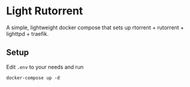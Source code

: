 # Light Rutorrent

A simple, lightweight docker compose that sets up rtorrent + rutorrent + lighttpd + traefik.

## Setup

Edit `.env` to your needs and run

`docker-compose up -d`
